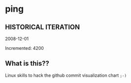 # ping

## HISTORICAL ITERATION
2008-12-01

Incremented: 4200

## What is this?? 
Linux skills to hack the github commit visualization chart `;-)`

